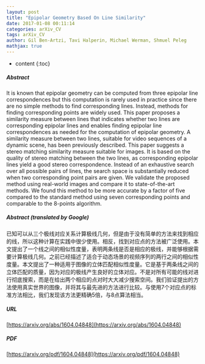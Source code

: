 ```yaml
---
layout: post
title: "Epipolar Geometry Based On Line Similarity"
date: 2017-01-08 00:11:14
categories: arXiv_CV
tags: arXiv_CV
author: Gil Ben-Artzi, Tavi Halperin, Michael Werman, Shmuel Peleg
mathjax: true
---
```


* content
{:toc}

##### Abstract
It is known that epipolar geometry can be computed from three epipolar line correspondences but this computation is rarely used in practice since there are no simple methods to find corresponding lines. Instead, methods for finding corresponding points are widely used. This paper proposes a similarity measure between lines that indicates whether two lines are corresponding epipolar lines and enables finding epipolar line correspondences as needed for the computation of epipolar geometry. A similarity measure between two lines, suitable for video sequences of a dynamic scene, has been previously described. This paper suggests a stereo matching similarity measure suitable for images. It is based on the quality of stereo matching between the two lines, as corresponding epipolar lines yield a good stereo correspondence. Instead of an exhaustive search over all possible pairs of lines, the search space is substantially reduced when two corresponding point pairs are given. We validate the proposed method using real-world images and compare it to state-of-the-art methods. We found this method to be more accurate by a factor of five compared to the standard method using seven corresponding points and comparable to the 8-points algorithm.

##### Abstract (translated by Google)
已知可以从三个极线对应关系计算极线几何，但是由于没有简单的方法来找到相应的线，所以这种计算在实践中很少使用。相反，找到对应点的方法被广泛使用。本文提出了一个线之间的相似性度量，表明两条线是否是相应的极线，并能够根据需要计算极线几何。之前已经描述了适合于动态场景的视频序列的两行之间的相似性度量。本文提出了一种适用于图像的立体匹配相似性度量。它是基于两条线之间的立体匹配的质量，因为对应的极线产生良好的立体对应。不是对所有可能的线对进行彻底搜索，而是在给出两个相应的点对时大大减少搜索空间。我们验证提出的方法使用真实世界的图像，并将其与最先进的方法进行比较。与使用7个对应点的标准方法相比，我们发现该方法更精确5倍，与8点算法相当。

##### URL
[https://arxiv.org/abs/1604.04848](https://arxiv.org/abs/1604.04848)

##### PDF
[https://arxiv.org/pdf/1604.04848](https://arxiv.org/pdf/1604.04848)

